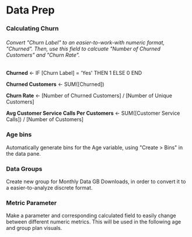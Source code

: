 # Data Prep

### Calculating Churn

###### Convert "Churn Label" to an easier-to-work-with numeric format, "Churned". Then, use this field to calcuate "Number of Churned Customers" and "Churn Rate".

**Churned** <- IF [Churn Label] = 'Yes' THEN 1 ELSE 0 END

**Churned Customers** <- SUM([Churned])

**Churn Rate** <- [Number of Churned Customers] / [Number of Unique Customers]

**Avg Customer Service Calls Per Customers** <- SUM([Customer Service Calls]) / [Number of Customers]

### Age bins

Automatically generate bins for the Age variable, using "Create > Bins" in the data pane.

### Data Groups

Create new group for Monthly Data GB Downloads, in order to convert it to a easier-to-analyze discrete format.

### Metric Parameter

Make a parameter and corresponding calculated field to easily change between different numeric metrics. This will be used in the following age and group plan visuals.
